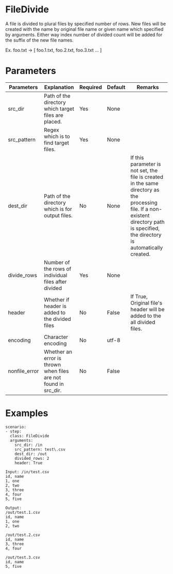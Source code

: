 # FileDivide
A file is divided to plural files by specified number of rows.
New files will be created with the name by original file name or given name which specified by arguments.
Either way index number of divided count will be added for the suffix of the new file names.

Ex. foo.txt -> [ foo.1.txt, foo.2.txt, foo.3.txt ... ]

# Parameters
|Parameters|Explanation|Required|Default|Remarks|
|----------|-----------|--------|-------|-------|
|src_dir|Path of the directory which target files are placed.|Yes|None||
|src_pattern|Regex which is to find target files.|Yes|None||
|dest_dir|Path of the directory which is for output files.|No|None|If this parameter is not set, the file is created in the same directory as the processing file. If a non-existent directory path is specified, the directory is automatically created.|
|divide_rows|Number of the rows of individual files after divided|Yes|None||
|header|Whether if header is added to the divided files|No|False|If True, Original file's header will be added to the all divided files.|
|encoding|Character encoding|No|utf-8|||
|nonfile_error|Whether an error is thrown when files are not found in src_dir.|No|False||

# Examples
```
scenario:
- step:
  class: FileDivide
  arguments:
    src_dir: /in
    src_pattern: test\.csv
    dest_dir: /out
    divided_rows: 2
    header: True

Input: /in/test.csv
id, name
1, one
2, two
3, three
4, four
5, five

Output:
/out/test.1.csv
id, name
1, one
2, two

/out/test.2.csv
id, name
3, three
4, four

/out/test.3.csv
id, name
5, five
```

